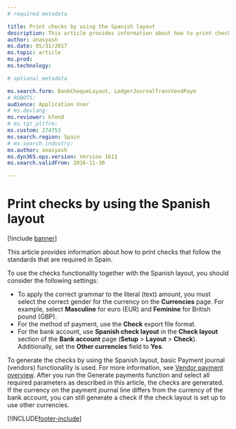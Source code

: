 ```yaml
---
# required metadata

title: Print checks by using the Spanish layout
description: This article provides information about how to print checks that follow the standards that are required in Spain.
author: anasyash
ms.date: 05/31/2017
ms.topic: article
ms.prod: 
ms.technology: 

# optional metadata

ms.search.form: BankChequeLayout, LedgerJournalTransVendPaym
# ROBOTS: 
audience: Application User
# ms.devlang: 
ms.reviewer: kfend
# ms.tgt_pltfrm: 
ms.custom: 274753
ms.search.region: Spain
# ms.search.industry: 
ms.author: anasyash
ms.dyn365.ops.version: Version 1611
ms.search.validFrom: 2016-11-30

---
```


# Print checks by using the Spanish layout

[!include [banner](../includes/banner.md)]

This article provides information about how to print checks that follow the standards that are required in Spain.

To use the checks functionality together with the Spanish layout, you should consider the following settings:

-   To apply the correct grammar to the literal (text) amount, you must select the correct gender for the currency on the **Currencies** page. For example, select **Masculine** for euro (EUR) and **Feminine** for British pound (GBP).
-   For the method of payment, use the **Check** export file format.
-   For the bank account, use **Spanish check layout** in the **Check layout** section of the **Bank account** page (**Setup** &gt; **Layout** &gt; **Check**). Additionally, set the **Other currencies** field to **Yes**.

To generate the checks by using the Spanish layout, basic Payment journal (vendors) functionality is used. For more information, see [Vendor payment overview](../cash-bank-management/tasks/vendor-payment-overview.md). After you run the Generate payments function and select all required parameters as described in this article, the checks are generated. If the currency on the payment journal line differs from the currency of the bank account, you can still generate a check if the check layout is set up to use other currencies.



[!INCLUDE[footer-include](../../includes/footer-banner.md)]
